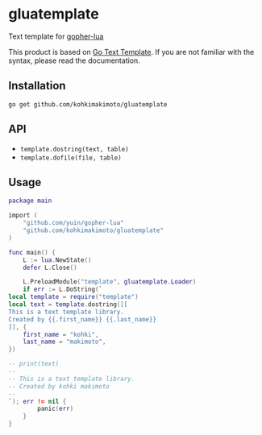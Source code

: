 # gluatemplate

Text template for [gopher-lua](https://github.com/yuin/gopher-lua)

This product is based on [Go Text Template](https://golang.org/pkg/text/template/).
If you are not familiar with the syntax, please read the documentation.

## Installation

```
go get github.com/kohkimakimoto/gluatemplate
```

## API

* `template.dostring(text, table)`
* `template.dofile(file, table)`

## Usage

```lua
package main

import (
    "github.com/yuin/gopher-lua"
    "github.com/kohkimakimoto/gluatemplate"
)

func main() {
    L := lua.NewState()
    defer L.Close()

    L.PreloadModule("template", gluatemplate.Loader)
    if err := L.DoString(`
local template = require("template")
local text = template.dostring([[
This is a text template library.
Created by {{.first_name}} {{.last_name}}
]], {
	first_name = "kohki",
	last_name = "makimoto",
})

-- print(text)
--
-- This is a text template library.
-- Created by kohki makimoto
--
`); err != nil {
        panic(err)
    }
}
```
